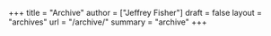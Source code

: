 +++
title = "Archive"
author = ["Jeffrey Fisher"]
draft = false
layout = "archives"
url = "/archive/"
summary = "archive"
+++

